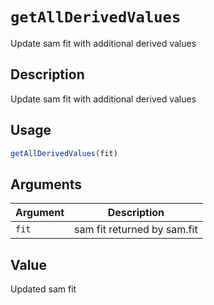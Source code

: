 # `getAllDerivedValues`

Update sam fit with additional derived values


## Description

Update sam fit with additional derived values


## Usage

```r
getAllDerivedValues(fit)
```


## Arguments

Argument      |Description
------------- |----------------
`fit`     |     sam fit returned by sam.fit


## Value

Updated sam fit


